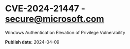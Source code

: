 # CVE-2024-21447 - secure@microsoft.com

Windows Authentication Elevation of Privilege Vulnerability

**Publish date:** 2024-04-09
